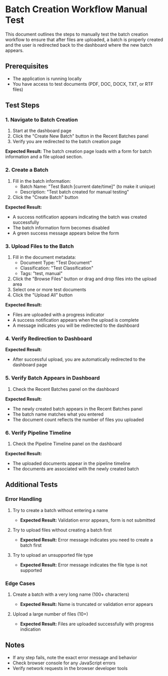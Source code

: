 # Batch Creation Workflow Manual Test

This document outlines the steps to manually test the batch creation workflow to ensure that after files are uploaded, a batch is properly created and the user is redirected back to the dashboard where the new batch appears.

## Prerequisites

- The application is running locally
- You have access to test documents (PDF, DOC, DOCX, TXT, or RTF files)

## Test Steps

### 1. Navigate to Batch Creation

1. Start at the dashboard page
2. Click the "Create New Batch" button in the Recent Batches panel
3. Verify you are redirected to the batch creation page

**Expected Result:** The batch creation page loads with a form for batch information and a file upload section.

### 2. Create a Batch

1. Fill in the batch information:
   - Batch Name: "Test Batch [current date/time]" (to make it unique)
   - Description: "Test batch created for manual testing"
2. Click the "Create Batch" button

**Expected Result:** 
- A success notification appears indicating the batch was created successfully
- The batch information form becomes disabled
- A green success message appears below the form

### 3. Upload Files to the Batch

1. Fill in the document metadata:
   - Document Type: "Test Document"
   - Classification: "Test Classification"
   - Tags: "test, manual"
2. Click the "Browse Files" button or drag and drop files into the upload area
3. Select one or more test documents
4. Click the "Upload All" button

**Expected Result:**
- Files are uploaded with a progress indicator
- A success notification appears when the upload is complete
- A message indicates you will be redirected to the dashboard

### 4. Verify Redirection to Dashboard

**Expected Result:**
- After successful upload, you are automatically redirected to the dashboard page

### 5. Verify Batch Appears in Dashboard

1. Check the Recent Batches panel on the dashboard

**Expected Result:**
- The newly created batch appears in the Recent Batches panel
- The batch name matches what you entered
- The document count reflects the number of files you uploaded

### 6. Verify Pipeline Timeline

1. Check the Pipeline Timeline panel on the dashboard

**Expected Result:**
- The uploaded documents appear in the pipeline timeline
- The documents are associated with the newly created batch

## Additional Tests

### Error Handling

1. Try to create a batch without entering a name
   - **Expected Result:** Validation error appears, form is not submitted
   
2. Try to upload files without creating a batch first
   - **Expected Result:** Error message indicates you need to create a batch first
   
3. Try to upload an unsupported file type
   - **Expected Result:** Error message indicates the file type is not supported

### Edge Cases

1. Create a batch with a very long name (100+ characters)
   - **Expected Result:** Name is truncated or validation error appears
   
2. Upload a large number of files (10+)
   - **Expected Result:** Files are uploaded successfully with progress indication

## Notes

- If any step fails, note the exact error message and behavior
- Check browser console for any JavaScript errors
- Verify network requests in the browser developer tools